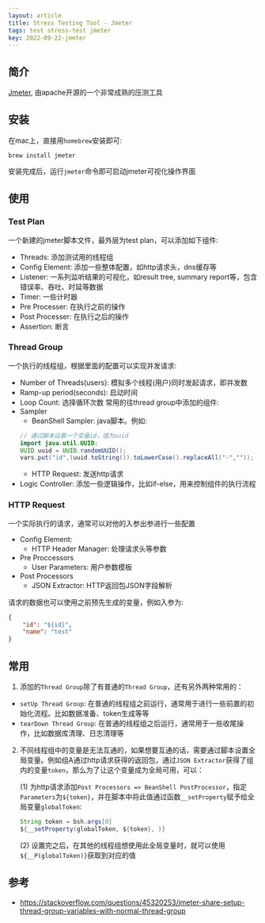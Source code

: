 ```yaml
---
layout: article
title: Stress Testing Tool - Jmeter
tags: test stress-test jmeter
key: 2022-09-22-jmeter
---
```


## 简介
[Jmeter](https://github.com/apache/jmeter), 由apache开源的一个非常成熟的压测工具

## 安装
在mac上，直接用`homebrew`安装即可:
```shell
brew install jmeter
```

安装完成后，运行`jmeter`命令即可启动jmeter可视化操作界面

## 使用
### Test Plan
一个新建的jmeter脚本文件，最外层为test plan，可以添加如下组件:
- Threads: 添加测试用的线程组
- Config Element: 添加一些整体配置，如http请求头，dns缓存等
- Listener: 一系列监听结果的可视化，如result tree, summary report等，包含错误率、吞吐、时延等数据
- Timer: 一些计时器
- Pre Processer: 在执行之前的操作
- Post Processer: 在执行之后的操作
- Assertion: 断言

### Thread Group
一个执行的线程组，根据里面的配置可以实现并发请求:
  - Number of Threads(users): 模拟多个线程(用户)同时发起请求，即并发数
  - Ramp-up period(seconds): 启动时间
  - Loop Count: 选择循环次数
常用的往thread group中添加的组件:
  - Sampler
      - BeanShell Sampler: java脚本。例如:
      ```java
      // 通过脚本设置一个变量id，值为uuid
      import java.util.UUID;
      UUID uuid = UUID.randomUUID();
      vars.put("id",(uuid.toString()).toLowerCase().replaceAll("-","")); 
      ```
      - HTTP Request: 发送http请求 
  - Logic Controller: 添加一些逻辑操作，比如if-else，用来控制组件的执行流程

### HTTP Request
一个实际执行的请求，通常可以对他的入参出参进行一些配置
  - Config Element:
      - HTTP Header Manager: 处理请求头等参数
  - Pre Proccessors
      - User Parameters: 用户参数模板
  - Post Processors
      - JSON Extractor: HTTP返回包JSON字段解析

请求的数据也可以使用之前预先生成的变量，例如入参为:
```json
{
    "id": "${id}",
    "name": "test"
}
```

## 常用
1. 添加的`Thread Group`除了有普通的`Thread Group`，还有另外两种常用的：
  - `setUp Thread Group`: 在普通的线程组之前运行，通常用于进行一些前置的初始化流程。比如数据准备、token生成等等
  - `tearDown Thread Group`: 在普通的线程组之后运行，通常用于一些收尾操作，比如数据库清理、日志清理等
2. 不同线程组中的变量是无法互通的，如果想要互通的话，需要通过脚本设置全局变量。例如组A通过http请求获得的返回包，通过`JSON Extractor`获得了组内的变量`token`，那么为了让这个变量成为全局可用，可以：

   (1) 为http请求添加`Post Processors => BeanShell PostProcessor`，指定`Parameters`为`${token}`，并在脚本中将此值通过函数`__setProperty`赋予给全局变量`globalToken`:
   ```java
   String token = bsh.args[0]
   ${__setProperty(globalToken, ${token}, )} 
   ```
   (2) 设置完之后，在其他的线程组想使用此全局变量时，就可以使用`${__P(globalToken)}`获取到对应的值

## 参考
  - <https://stackoverflow.com/questions/45320253/jmeter-share-setup-thread-group-variables-with-normal-thread-group>